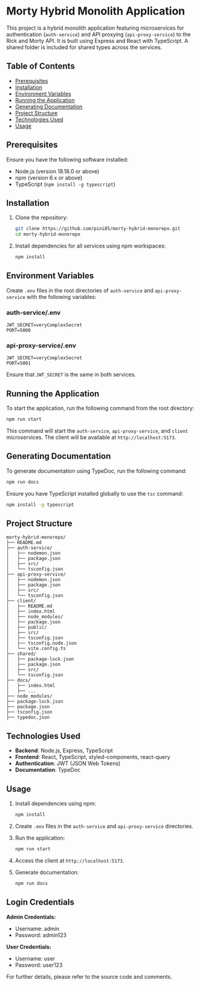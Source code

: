 
# Morty Hybrid Monolith Application

This project is a hybrid monolith application featuring microservices for authentication (`auth-service`) and API proxying (`api-proxy-service`) to the Rick and Morty API. It is built using Express and React with TypeScript. A shared folder is included for shared types across the services.

## Table of Contents

- [Prerequisites](#prerequisites)
- [Installation](#installation)
- [Environment Variables](#environment-variables)
- [Running the Application](#running-the-application)
- [Generating Documentation](#generating-documentation)
- [Project Structure](#project-structure)
- [Technologies Used](#technologies-used)
- [Usage](#usage)

## Prerequisites

Ensure you have the following software installed:

- Node.js (version 18.18.0 or above)
- npm (version 6.x or above)
- TypeScript (`npm install -g typescript`)

## Installation

1. Clone the repository:
   ```sh
   git clone https://github.com/pini85/morty-hybrid-monorepo.git
   cd morty-hybrid-monorepo
   ```

2. Install dependencies for all services using npm workspaces:
   ```sh
   npm install
   ```

## Environment Variables

Create `.env` files in the root directories of `auth-service` and `api-proxy-service` with the following variables:

### auth-service/.env
```plaintext
JWT_SECRET=veryComplexSecret
PORT=5000
```

### api-proxy-service/.env
```plaintext
JWT_SECRET=veryComplexSecret
PORT=5001
```

Ensure that `JWT_SECRET` is the same in both services.

## Running the Application

To start the application, run the following command from the root directory:
```sh
npm run start
```

This command will start the `auth-service`, `api-proxy-service`, and `client` microservices. The client will be available at `http://localhost:5173`.

## Generating Documentation

To generate documentation using TypeDoc, run the following command:
```sh
npm run docs
```

Ensure you have TypeScript installed globally to use the `tsc` command:
```sh
npm install -g typescript
```

## Project Structure

```
morty-hybrid-monorepo/
├── README.md
├── auth-service/
│   ├── nodemon.json
│   ├── package.json
│   ├── src/
│   └── tsconfig.json
├── api-proxy-service/
│   ├── nodemon.json
│   ├── package.json
│   ├── src/
│   └── tsconfig.json
├── client/
│   ├── README.md
│   ├── index.html
│   ├── node_modules/
│   ├── package.json
│   ├── public/
│   ├── src/
│   ├── tsconfig.json
│   ├── tsconfig.node.json
│   └── vite.config.ts
├── shared/
│   ├── package-lock.json
│   ├── package.json
│   ├── src/
│   └── tsconfig.json
├── docs/
│   ├── index.html
│   ├── ...
├── node_modules/
├── package-lock.json
├── package.json
├── tsconfig.json
├── typedoc.json
```

## Technologies Used

- **Backend**: Node.js, Express, TypeScript
- **Frontend**: React, TypeScript, styled-components, react-query
- **Authentication**: JWT (JSON Web Tokens)
- **Documentation**: TypeDoc

## Usage

1. Install dependencies using npm:
   ```sh
   npm install
   ```

2. Create `.env` files in the `auth-service` and `api-proxy-service` directories.

3. Run the application:
   ```sh
   npm run start
   ```

4. Access the client at `http://localhost:5173`.

5. Generate documentation:
   ```sh
   npm run docs
   ```
## Login Credentials

**Admin Credentials:**
- Username: admin
- Password: admin123

**User Credentials:**
- Username: user
- Password: user123

For further details, please refer to the source code and comments.
